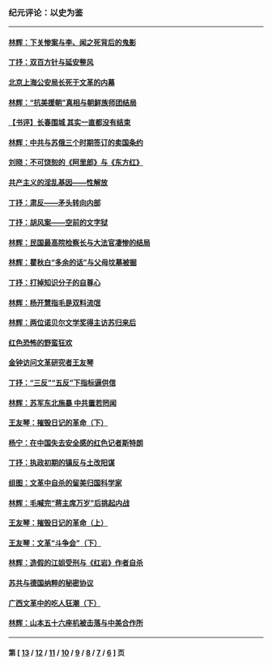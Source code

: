 ### 纪元评论：以史为鉴
---
#### [林辉：下关惨案与李、闻之死背后的鬼影](../../pages/nsc1028/n9048665.md) 
#### [丁抒：双百方针与延安整风](../../pages/nsc1028/n9046126.md) 
#### [北京上海公安局长死于文革的内幕](../../pages/nsc1028/n9043069.md) 
#### [林辉：“抗美援朝”真相与朝鲜族师团结局](../../pages/nsc1028/n9040551.md) 
#### [【书评】长春围城 其实一直都没有结束](../../pages/nsc1028/n9036016.md) 
#### [林辉：中共与苏俄三个时期签订的卖国条约](../../pages/nsc1028/n9036062.md) 
#### [刘晓：不可饶恕的《阿里郎》与《东方红》](../../pages/nsc1028/n9029846.md) 
#### [共产主义的淫乱基因——性解放](../../pages/nsc1028/n9018949.md) 
#### [丁抒：肃反——矛头转向内部](../../pages/nsc1028/n9025923.md) 
#### [丁抒：胡风案——空前的文字狱](../../pages/nsc1028/n9022279.md) 
#### [林辉：民国最高院检察长与大法官凄惨的结局](../../pages/nsc1028/n9022484.md) 
#### [林辉：瞿秋白“多余的话”与父母坟墓被掘](../../pages/nsc1028/n9015426.md) 
#### [丁抒：打掉知识分子的自尊心](../../pages/nsc1028/n9008069.md) 
#### [林辉：杨开慧指毛是双料流氓](../../pages/nsc1028/n9005586.md) 
#### [林辉：两位诺贝尔文学奖得主访苏归来后](../../pages/nsc1028/n9005811.md) 
#### [红色恐怖的野蛮狂欢](../../pages/nsc1028/n9004541.md) 
#### [金钟访问文革研究者王友琴](../../pages/nsc1028/n9000308.md) 
#### [丁抒：“三反”“五反”下指标逼供信](../../pages/nsc1028/n9000152.md) 
#### [林辉：苏军东北施暴 中共置若罔闻](../../pages/nsc1028/n9001013.md) 
#### [王友琴：摧毁日记的革命（下）](../../pages/nsc1028/n8994257.md) 
#### [杨宁：在中国失去安全感的红色记者斯特朗](../../pages/nsc1028/n8998810.md) 
#### [丁抒：执政初期的镇反与土改阳谋](../../pages/nsc1028/n8997049.md) 
#### [组图：文革中自杀的留美归国科学家](../../pages/nsc1028/n8992485.md) 
#### [林辉：毛喊完“蒋主席万岁”后挑起内战](../../pages/nsc1028/n8994782.md) 
#### [王友琴：摧毁日记的革命（上）](../../pages/nsc1028/n8993891.md) 
#### [王友琴：文革“斗争会”（下）](../../pages/nsc1028/n8983637.md) 
#### [林辉：造假的江姐受刑与《红岩》作者自杀](../../pages/nsc1028/n8986368.md) 
#### [苏共与德国纳粹的秘密协议](../../pages/nsc1028/n8984886.md) 
#### [广西文革中的吃人狂潮（下）](../../pages/nsc1028/n8976181.md) 
#### [林辉：山本五十六座机被击落与中美合作所](../../pages/nsc1028/n8986280.md) 

---
#### 第 [ [13](./13.md) / [12](./12.md) / [11](./11.md) / [10](./10.md) / [9](./9.md) / [8](./8.md) / [7](./7.md) / [6](./6.md) ] 页
